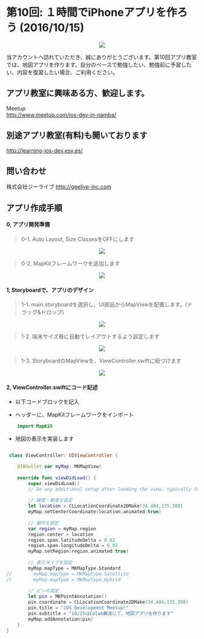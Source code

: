  
# 第10回: １時間でiPhoneアプリを作ろう (2016/10/15)

  <div style="text-align:center"><img src ="https://github.com/iosClassForBeginner/sampleMapApp/blob/master/Assets/sample.gif" /></div>
  
  当アカウントへ訪れていただき、誠にありがとうございます。第10回アプリ教室では、地図アプリを作ります。自分のペースで勉強したい、勉強前に予習したい、内容を復習したい場合、ご利用ください。
  
## アプリ教室に興味ある方、歓迎します。  
  Meetup  
  http://www.meetup.com/ios-dev-in-namba/
  
## 別途アプリ教室(有料)も開いております  
  http://learning-ios-dev.esy.es/  

## 問い合わせ
  株式会社ジーライブ
  http://geelive-inc.com  

## アプリ作成手順

#### 0, アプリ開発準備
> 0-1. Auto Layout, Size ClassesをOFFにします
<div style="text-align:center"><img src ="https://github.com/iosClassForBeginner/sampleMapApp/blob/master/Assets/0.gif" /></div>

> 0-2. MapKitフレームワークを追加します
<div style="text-align:center"><img src ="https://github.com/iosClassForBeginner/sampleMapApp/blob/master/Assets/1.gif" /></div>

#### 1, Storyboardで、アプリのデザイン
> 1-1. main.storyboardを選択し、UI部品からMapViewを配置します。(ドラッグ&ドロップ)
<div style="text-align:center"><img src ="https://github.com/iosClassForBeginner/sampleMapApp/blob/master/Assets/2.gif" /></div>

> 1-2. 端末サイズ毎に自動でレイアウトするよう設定します
<div style="text-align:center"><img src ="https://github.com/iosClassForBeginner/sampleMapApp/blob/master/Assets/3.gif" /></div>

> 1-3. StoryboardのMapViewを、ViewController.swiftに紐づけます
<div style="text-align:center"><img src ="https://github.com/iosClassForBeginner/sampleMapApp/blob/master/Assets/4.gif" /></div>

#### 2, ViewController.swiftにコード記述
- 以下コードブロックを記入
  
- ヘッダーに、MapKitフレームワークをインポート

```Swift
    import MapKit
```
- 地図の表示を実装します

```Swift

 class ViewController: UIViewController {

    @IBOutlet var myMap: MKMapView!
    
    override func viewDidLoad() {
        super.viewDidLoad()
        // Do any additional setup after loading the view, typically from a nib.
        
        // 緯度・軽度を設定
        let location = CLLocationCoordinate2DMake(34.404,135.308)
        myMap.setCenterCoordinate(location,animated:true)
        
        // 縮尺を設定
        var region = myMap.region
        region.center = location
        region.span.latitudeDelta = 0.02
        region.span.longitudeDelta = 0.02
        myMap.setRegion(region,animated:true)
        
        // 表示タイプを設定
        myMap.mapType = MKMapType.Standard
//        myMap.mapType = MKMapType.Satellite
//        myMap.mapType = MKMapType.Hybrid
        
        // ピンの設定
        let pin = MKPointAnnotation()
        pin.coordinate = CLLocationCoordinate2DMake(34.404,135.308)
        pin.title = "iOS Development Meetup!"
        pin.subtitle = "10/15はColab難波にて、地図アプリを作ります"
        myMap.addAnnotation(pin)
    }
}
```
